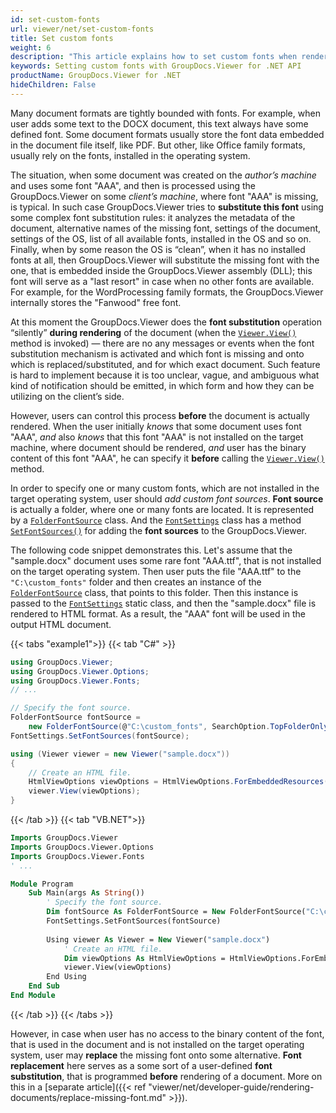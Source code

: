 ```yaml
---
id: set-custom-fonts
url: viewer/net/set-custom-fonts
title: Set custom fonts
weight: 6
description: "This article explains how to set custom fonts when rendering documents with GroupDocs.Viewer within your .NET applications."
keywords: Setting custom fonts with GroupDocs.Viewer for .NET API
productName: GroupDocs.Viewer for .NET
hideChildren: False
---
```

Many document formats are tightly bounded with fonts. For example, when user adds some text to the DOCX document, this text always have some defined font. Some document formats usually store the font data embedded in the document file itself, like PDF. But other, like Office family formats, usually rely on the fonts, installed in the operating system.

The situation, when some document was created on the _author’s machine_ and uses some font "AAA", and then is processed using the GroupDocs.Viewer on some _client’s machine_, where font "AAA" is missing, is typical. In such case GroupDocs.Viewer tries to **substitute this font** using some complex font substitution rules: it analyzes the metadata of the document, alternative names of the missing font, settings of the document, settings of the OS, list of all available fonts, installed in the OS and so on. Finally, when by some reason the OS is “clean”, when it has no installed fonts at all, then GroupDocs.Viewer will substitute the missing font with the one, that is embedded inside the GroupDocs.Viewer assembly (DLL); this font will serve as a "last resort" in case when no other fonts are available. For example, for the WordProcessing family formats, the GroupDocs.Viewer internally stores the "Fanwood" free font.

At this moment the GroupDocs.Viewer does the **font substitution** operation “silently” **during rendering** of the document (when the [`Viewer.View()`](https://reference.groupdocs.com/viewer/net/groupdocs.viewer/viewer/view/#view) method is invoked) — there are no any messages or events when the font substitution mechanism is activated and which font is missing and onto which is replaced/substituted, and for which exact document. Such feature is hard to implement because it is too unclear, vague, and ambiguous what kind of notification should be emitted, in which form and how they can be utilizing on the client’s side.

However, users can control this process **before** the document is actually rendered. When the user initially _knows_ that some document uses font "AAA", _and_ also _knows_ that this font "AAA" is not installed on the target machine, where document should be rendered, _and_ user has the binary content of this font "AAA", he can specify it **before** calling the [`Viewer.View()`](https://reference.groupdocs.com/viewer/net/groupdocs.viewer/viewer/view/#view) method.

In order to specify one or many custom fonts, which are not installed in the target operating system, user should _add custom font sources_. **Font source** is actually a folder, where one or many fonts are located. It is represented by a [`FolderFontSource`](https://reference.groupdocs.com/viewer/net/groupdocs.viewer.fonts/folderfontsource/) class. And the [`FontSettings`](https://reference.groupdocs.com/viewer/net/groupdocs.viewer.fonts/fontsettings/) class has a method [`SetFontSources()`](https://reference.groupdocs.com/viewer/net/groupdocs.viewer.fonts/fontsettings/setfontsources/) for adding the **font sources** to the GroupDocs.Viewer.

The following code snippet demonstrates this. Let's assume that the "sample.docx" document uses some rare font "AAA.ttf", that is not installed on the target operating system. Then user puts the file "AAA.ttf" to the `"C:\custom_fonts"` folder and then creates an instance of the [`FolderFontSource`](https://reference.groupdocs.com/viewer/net/groupdocs.viewer.fonts/folderfontsource/) class, that points to this folder. Then this instance is passed to the [`FontSettings`](https://reference.groupdocs.com/viewer/net/groupdocs.viewer.fonts/fontsettings/) static class, and then the "sample.docx" file is rendered to HTML format. As a result, the "AAA" font will be used in the output HTML document.

{{< tabs "example1">}}
{{< tab "C#" >}}
```csharp
using GroupDocs.Viewer;
using GroupDocs.Viewer.Options;
using GroupDocs.Viewer.Fonts;
// ...

// Specify the font source.
FolderFontSource fontSource = 
    new FolderFontSource(@"C:\custom_fonts", SearchOption.TopFolderOnly);
FontSettings.SetFontSources(fontSource);

using (Viewer viewer = new Viewer("sample.docx"))
{
    // Create an HTML file.
    HtmlViewOptions viewOptions = HtmlViewOptions.ForEmbeddedResources();
    viewer.View(viewOptions);
}
```
{{< /tab >}}
{{< tab "VB.NET">}}
```vb
Imports GroupDocs.Viewer
Imports GroupDocs.Viewer.Options
Imports GroupDocs.Viewer.Fonts
' ...

Module Program
    Sub Main(args As String())
        ' Specify the font source.
        Dim fontSource As FolderFontSource = New FolderFontSource("C:\custom_fonts", SearchOption.TopFolderOnly)
        FontSettings.SetFontSources(fontSource)
    
        Using viewer As Viewer = New Viewer("sample.docx")
            ' Create an HTML file.
            Dim viewOptions As HtmlViewOptions = HtmlViewOptions.ForEmbeddedResources()
            viewer.View(viewOptions)
        End Using
    End Sub
End Module
```
{{< /tab >}}
{{< /tabs >}}

However, in case when user has no access to the binary content of the font, that is used in the document and is not installed on the target operating system, user may **replace** the missing font onto some alternative. **Font replacement** here serves as a some sort of a user-defined **font substitution**, that is programmed **before** rendering of a document. More on this in a [separate article]({{< ref "viewer/net/developer-guide/rendering-documents/replace-missing-font.md" >}}).